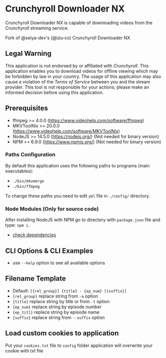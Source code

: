 # Crunchyroll Downloader NX

Crunchyroll Downloader NX is capable of downloading videos from the *Crunchyroll* streaming service.

Fork of @seiya-dev's (@izu-co) Crunchyroll Downloader NX

## Legal Warning

This application is not endorsed by or affiliated with *Crunchyroll*. This application enables you to download videos for offline viewing which may be forbidden by law in your country. The usage of this application may also cause a violation of the *Terms of Service* between you and the stream provider. This tool is not responsible for your actions; please make an informed decision before using this application.

## Prerequisites

* ffmpeg >= 4.0.0 (https://www.videohelp.com/software/ffmpeg)
* MKVToolNix >= 20.0.0 (https://www.videohelp.com/software/MKVToolNix)
* NodeJS >= 14.5.0 (https://nodejs.org/) (Not needed for binary version)
* NPM >= 6.9.0 (https://www.npmjs.org/) (Not needed for binary version)

### Paths Configuration

By default this application uses the following paths to programs (main executables):
* `./bin/mkvmerge`
* `./bin/ffmpeg`

To change these paths you need to edit `yml` file in `./config/` directory.

### Node Modules (Only for source code)

After installing NodeJS with NPM go to directory with `package.json` file and type: `npm i`.
* [check dependencies](https://david-dm.org/anidl/crunchyroll-downloader-nx)

## CLI Options & CLI Examples

* use `--help` option to see all available options

## Filename Template

* Default: `[{rel_group}] {title} - {ep_num} [{suffix}]`
* `{rel_group}` replace string from `-a` option
* `{title}` replace string by title or from `-t` option
* `{ep_num}` replace string by episode number
* `{ep_titl}` replace string by episode name
* `{suffix}` replace string from `--suffix` option

## Load custom cookies to application

Put your `cookies.txt` file to `config` folder
application will overwrite your cookie with txt file
